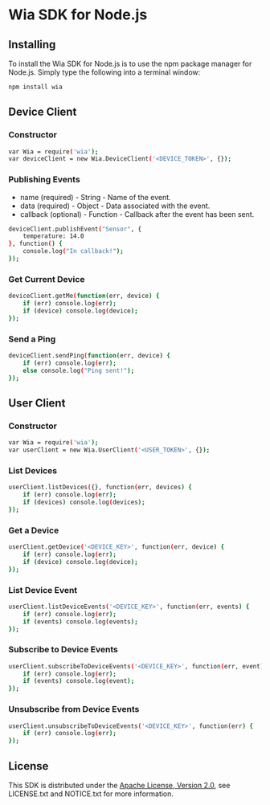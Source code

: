 # Wia SDK for Node.js

## Installing
To install the Wia SDK for Node.js is to use the npm package manager for Node.js. Simply type the following into a terminal window:

```sh
npm install wia
```

## Device Client

### Constructor

```sh
var Wia = require('wia');
var deviceClient = new Wia.DeviceClient('<DEVICE_TOKEN>', {});
```

### Publishing Events

<ul>
  <li>name (required) - String - Name of the event.</li>
  <li>data (required) - Object - Data associated with the event.</li>
  <li>callback (optional) - Function - Callback after the event has been sent.</li>
</ul>

```sh
deviceClient.publishEvent("Sensor", {
    temperature: 14.0
}, function() {
    console.log("In callback!");
});
```

### Get Current Device

```sh
deviceClient.getMe(function(err, device) {
	if (err) console.log(err);
	if (device) console.log(device);
});
```

### Send a Ping

```sh
deviceClient.sendPing(function(err, device) {
	if (err) console.log(err);
	else console.log("Ping sent!");
});
```

## User Client

### Constructor

```sh
var Wia = require('wia');
var userClient = new Wia.UserClient('<USER_TOKEN>', {});
```

### List Devices

```sh
userClient.listDevices({}, function(err, devices) {
	if (err) console.log(err);
	if (devices) console.log(devices);
});
```

### Get a Device

```sh
userClient.getDevice('<DEVICE_KEY>', function(err, device) {
	if (err) console.log(err);
	if (device) console.log(device);
});
```

### List Device Event

```sh
userClient.listDeviceEvents('<DEVICE_KEY>', function(err, events) {
	if (err) console.log(err);
	if (events) console.log(events);
});
```

### Subscribe to Device Events

```sh
userClient.subscribeToDeviceEvents('<DEVICE_KEY>', function(err, event) {
	if (err) console.log(err);
	if (events) console.log(event);
});
```

### Unsubscribe from Device Events

```sh
userClient.unsubscribeToDeviceEvents('<DEVICE_KEY>', function(err) {
	if (err) console.log(err);
});
```

## License
This SDK is distributed under the
[Apache License, Version 2.0](http://www.apache.org/licenses/LICENSE-2.0),
see LICENSE.txt and NOTICE.txt for more information.
